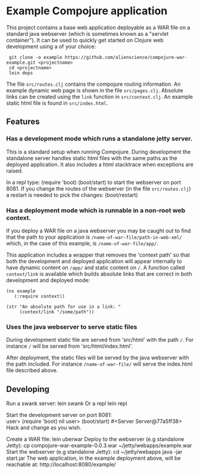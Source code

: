 
# Example Compojure application #

This project contains a base web application deployable as a WAR file on a standard java webserver (which is sometimes known as a "servlet container"). It can be used to quickly get started on Clojure web development using a <projectname> of your choice:

     git clone -o example https://github.com/alienscience/compojure-war-example.git <projectname>
     cd <projectname>
     lein deps

The file `src/routes.clj` contains the compojure routing information. An example dynamic web page is shown in the file `src/pages.clj`. Absolute links can be created using the `link` function in `src/context.clj`. An example static html file is found in `src/index.html`.
 
## Features ##

### Has a development mode which runs a standalone jetty server. ###

This is a standard setup when running Compojure. During development the standalone server handles static html files with the same paths as the deployed application. It also includes a html stacktrace when exceptions are raised.

In a repl type:
     (require 'boot)
     (boot/start)
to start the webserver on port 8081. If you change the routes of the webserver (in the file `src/routes.clj`) a restart is needed to pick the changes:
     (boot/restart)

### Has a deployment mode which is runnable in a non-root web context. ###

If you deploy a WAR file on a java webserver you may be caught out to find that the path to your application is `/name-of-war-file/path-in-web-xml/` which, in the case of this example, is `/name-of-war-file/app/`. 

This application includes a wrapper that removes the 'context path' so that both the development and deployed application will appear internally to have dynamic content on `/app/` and static content on `/`. A function called `context/link` is available which builds absolute links that are correct in both development and deployed mode:
 
    (ns example
       (:require context))
       
    (str "An absolute path for use in a link: "
         (context/link "/some/path"))

### Uses the java webserver to serve static files ###

During development static file are served from 'src/html' with the path `/`. For instance `/` will be served from 'src/html/index.html'.

After deployment, the static files will be served by the java webserver with the path included. For instance `/name-of-war-file/` will serve the index.html file described above.

## Developing ##

Run a swank server:
    lein swank
Or a repl
    lein repl    
   
Start the development server on port 8081:   
    user> (require 'boot)
    nil
    user> (boot/start)
    #<Server Server@77a5ff38>
Hack and change as you wish.

Create a WAR file:
    lein uberwar
Deploy to the webserver (e.g standalone Jetty):
    cp compojure-war-example-0.0.3.war ~/jetty/webapps/example.war
Start the webserver (e.g standalone Jetty):
    cd ~/jetty/webapps
    java -jar start.jar
The web application, in the example deployment above, will be reachable at:
    http://localhost:8080/example/



